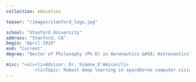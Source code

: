 ```yaml
---
collection: education

teaser: "/images/stanford_logo.jpg"

school: "Stanford University"
address: "Stanford, CA"
begin: "April 2018"
end: "Current"
degree: "Doctor of Philosophy (Ph.D) in Aeronautics &#38; Astronautics"

misc: "<ul><li>Advisor: Dr. Simone D'Amico</li>
           <li>Topic: Robust deep learning in spaceborne computer vision and autonomous navigation</li></ul>"
---
```

